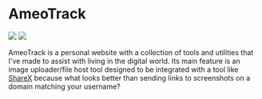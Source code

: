# AmeoTrack
![](https://tokei.rs/b1/github/Ameobea/ameotrack)
![](https://tokei.rs/b1/github/Ameobea/ameotrack?category=files)

AmeoTrack is a personal website with a collection of tools and utilities that I've made to assist with living in the digital world.  Its main feature is an image uploader/file host tool designed to be integrated with a tool like [ShareX](https://getsharex.com/) because what looks better than sending links to screenshots on a domain matching your username?

